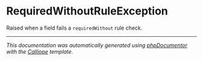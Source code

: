 # RequiredWithoutRuleException

Raised when a field fails a `requiredWithout` rule check.

---

*This documentation was automatically generated using [phpDocumentor](http://www.phpdoc.org/) with the [Calliope](https://github.com/DaphneWebFramework/Calliope) template.*
